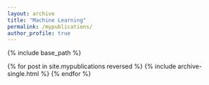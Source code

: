 ```yaml
---
layout: archive
title: "Machine Learning"
permalink: /mypublications/
author_profile: true
---
```


{% include base_path %}

{% for post in site.mypublications reversed %}
  {% include archive-single.html %}
{% endfor %}
